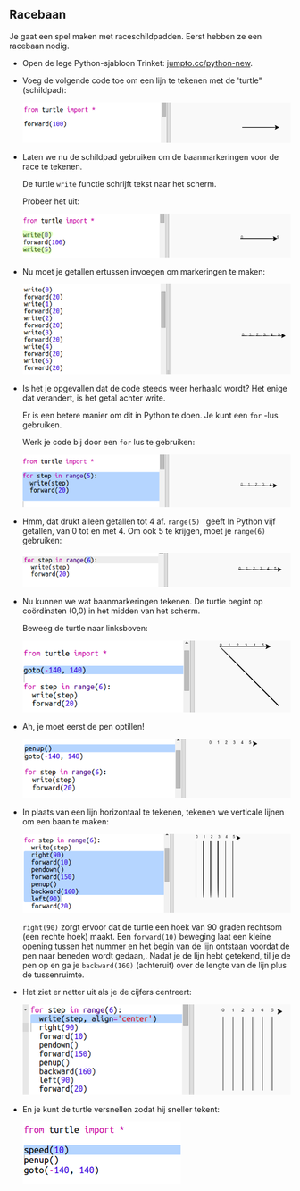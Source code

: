 ## Racebaan

Je gaat een spel maken met raceschildpadden. Eerst hebben ze een racebaan nodig.

+ Open de lege Python-sjabloon Trinket: <a href="http://jumpto.cc/python-new" target="_blank">jumpto.cc/python-new</a>.

+ Voeg de volgende code toe om een ​​lijn te tekenen met de 'turtle" (schildpad):
    
    ![screenshot](images/race-forward.png)

+ Laten we nu de schildpad gebruiken om de baanmarkeringen voor de race te tekenen.
    
    De turtle `write` functie schrijft tekst naar het scherm.
    
    Probeer het uit:
    
    ![screenshot](images/race-markings1.png)

+ Nu moet je getallen ertussen invoegen om markeringen te maken:
    
    ![screenshot](images/race-markings2.png)

+ Is het je opgevallen dat de code steeds weer herhaald wordt? Het enige dat verandert, is het getal achter write.
    
    Er is een betere manier om dit in Python te doen. Je kunt een `for` -lus gebruiken.
    
    Werk je code bij door een​​ `for` lus te gebruiken:
    
    ![screenshot](images/race-for.png)

+ Hmm, dat drukt alleen getallen tot 4 af. `range(5) ` geeft In Python vijf getallen, van 0 tot en met 4. Om ook 5 te krijgen, moet je `range(6)` gebruiken:
    
    ![screenshot](images/race-range.png)

+ Nu kunnen we wat baanmarkeringen tekenen. De turtle begint op coördinaten (0,0) in het midden van het scherm.
    
    Beweeg de turtle naar linksboven:
    
    ![screenshot](images/race-goto.png)

+ Ah, je moet eerst de pen optillen!
    
    ![screenshot](images/race-penup.png)

+ In plaats van een lijn horizontaal te tekenen, tekenen we verticale lijnen om een baan te maken:
    
    ![screenshot](images/race-lines.png)
    
    `right(90)` zorgt ervoor dat de turtle een hoek van 90 graden rechtsom (een rechte hoek) maakt. Een `forward(10)` beweging laat een kleine opening tussen het nummer en het begin van de lijn ontstaan voordat de pen naar beneden wordt gedaan,. Nadat je de lijn hebt getekend, til je de pen op en ga je `backward(160)` (achteruit) over de lengte van de lijn plus de tussenruimte.

+ Het ziet er netter uit als je de cijfers centreert:
    
    ![screenshot](images/race-center.png)

+ En je kunt de turtle versnellen zodat hij sneller tekent:
    
    ![screenshot](images/race-speed.png)